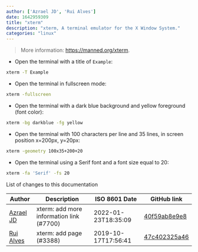 ```yaml
---
author: ['Azrael JD', 'Rui Alves']
date: 1642959309
title: "xterm"
description: "xterm, A terminal emulator for the X Window System."
categories: "linux"
---
```

> More information: <https://manned.org/xterm>.

- Open the terminal with a title of `Example`:

```bash
xterm -T Example
```

- Open the terminal in fullscreen mode:

```bash
xterm -fullscreen
```

- Open the terminal with a dark blue background and yellow foreground (font color):

```bash
xterm -bg darkblue -fg yellow
```

- Open the terminal with 100 characters per line and 35 lines, in screen position x=200px, y=20px:

```bash
xterm -geometry 100x35+200+20
```

- Open the terminal using a Serif font and a font size equal to 20:

```bash
xterm -fa 'Serif' -fs 20
```
List of changes to this documentation


Author | Description | ISO 8601 Date | GitHub link
------|-----|-----|-----
[Azrael JD](mailto:94840719+azraeljd@users.noreply.github.com) | xterm: add more information link (#7700) | 2022-01-23T18:35:09 | [40f59ab8e9e8](https://github.com/tldr-pages/tldr/commit/40f59ab8e9e862d05853a5038bf6e62c0e284555)
[Rui Alves](mailto:up201606746@fe.up.pt) | xterm: add page (#3388) | 2019-10-17T17:56:41 | [47c402325a46](https://github.com/tldr-pages/tldr/commit/47c402325a46cc7c7d044fd6e36c9c5aa39ac85c)

